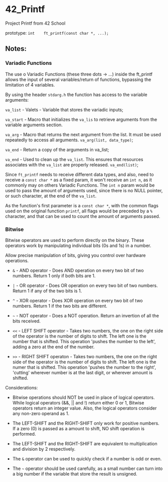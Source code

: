 # 42_Printf
Project Printf from 42 School

prototype:
	`int	ft_printf(const char *, ...);`

## Notes:

### Variadic Functions
The use o Variadic Functions (these three dots -> ...) inside the ft_printf allows the input of several variables/return of functions, bypassing the limitation of 4 variables.


By using the header `stdarg.h` the function has access to the variable arguments:

`va_list`	- Valets - Variable that stores the variadic inputs;

`va_start`	- Macro that initializes the `va_lis` to retrieve arguments from the variable arguments section.
	
`va_arg`	- Macro that returns the next argument from the list. It must be used repeatedly to access all arguments. `va_arg(list, data_type)`;

`va_end`	- Return a copy of the arguments in va_list;

`va_end`	- Used to clean up the `va_list`. This ensures that resources associates with the `va_list` are properly released. `va_end(list)`;


Since `ft_printf` needs to receive different data types, and also, need to receive a `const char *` as a fixed param, it won't receive an `int n`, as it commonly may on others Variadic Functions. The `int n` param would be used to pass the amount of arguments used, since there is no NULL pointer, or such character, at the end of the `va_list`. 

As the function's first parameter is a `const char *`, with the common flags used on the original function `printf`, all flags would be preceded by a `%` character, and that can be used to count the amount of arguments passed.


### Bitwise

Bitwise operators are used to perform directly on the binary. These operators work by manipulating individual bits (0s and 1s) in a number.

Allow precise manipulation of bits, giving you control over hardware operations.

 - `&`	- AND operator - Does AND operation on every two bit of two numbers. Return 1 only if both bits are 1.
	
 - `|`	- OR operator - Does OR operation on every two bit of two numbers. Return 1 if any of the two bits is 1.
	
 - `^`	- XOR operator - Does XOR operation on every two bit of two numbers. Return 1 if the two bits are different.
	
 - `~`	- NOT operator - Does a NOT operation. Return an invertion of all the bits received.
	
 - `<<`	- LEFT SHIFT operator - Takes two numbers, the one on the right side of the operator is the number of digits to shift. The left one is the number that is shifted. This operation 'pushes the number to the left', adding a zero at the end of the number.
	
 - `>>`	- RIGHT SHIFT operaton - Takes two numbers, the one on the right side of the operator is the number of digits to shift. The left one is the numer that is shifted. This operation 'pushes the number to the right', 'cutting' wherever number is at the last digit, or wherever amount is shifted.
	

Considerations:

- Bitwise operations should NOT be used in place of logical operators. While logical operators (&&, || and !) return either 0 or 1, Bitwise operators return an integer value. Also, the logical operators consider any non-zero operand as 1.

- The LEFT-SHIFT and the RIGHT-SHIFT only work for positive numbers. If a zero (0) is passed as a amount to shift, NO shift operation is performed.

- The LEFT-SHIFT and the RIGHT-SHIFT are equivalent to multiplication and division by 2 respectively.

- The `&` operator can be used to quickly check if a number is odd or even.

- The `~` operator should be used carefully, as a small number can turn into a big number if the variable that store the result is unsigned.
